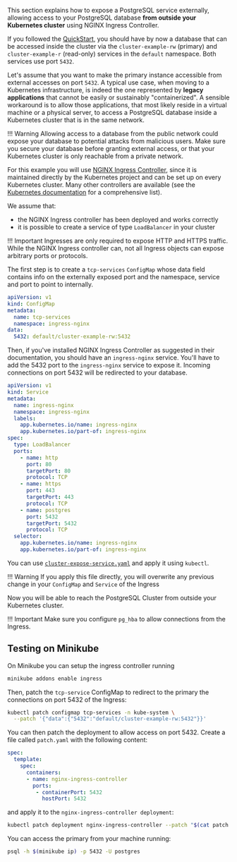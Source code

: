 This section explains how to expose a PostgreSQL service externally, allowing access
to your PostgreSQL database **from outside your Kubernetes cluster** using
NGINX Ingress Controller.

If you followed the [QuickStart](/quickstart), you should have by now
a database that can be accessed inside the cluster via the
`cluster-example-rw` (primary) and `cluster-example-r` (read-only)
services in the `default` namespace. Both services use port `5432`.

Let's assume that you want to make the primary instance accessible from external
accesses on port `5432`. A typical use case, when moving to a Kubernetes
infrastructure, is indeed the one represented by **legacy applications**
that cannot be easily or sustainably "containerized". A sensible workaround
is to allow those applications, that most likely reside in a virtual machine
or a physical server, to access a PostgreSQL database inside a Kubernetes cluster
that is in the same network.

!!! Warning
    Allowing access to a database from the public network could expose your database
    to potential attacks from malicious users. Make sure you secure your database
    before granting external access, or that your Kubernetes cluster is only
    reachable from a private network.

For this example you will use [NGINX Ingress Controller](https://kubernetes.github.io/ingress-nginx/),
since it is maintained directly by the Kubernetes project and can be set up
on every Kubernetes cluster. Many other controllers are available (see the
[Kubernetes documentation](https://kubernetes.io/docs/concepts/services-networking/ingress-controllers/)
for a comprehensive list).

We assume that:

* the NGINX Ingress controller has been deployed and works correctly
* it is possible to create a service of type `LoadBalancer` in your cluster


!!! Important
    Ingresses are only required to expose HTTP and HTTPS traffic. While the NGINX
    Ingress controller can, not all Ingress objects can expose arbitrary ports or
    protocols.

The first step is to create a `tcp-services` `ConfigMap` whose data field
contains info on the externally exposed port and the namespace, service and
port to point to internally.

```yaml
apiVersion: v1
kind: ConfigMap
metadata:
  name: tcp-services
  namespace: ingress-nginx
data:
  5432: default/cluster-example-rw:5432
```

Then, if you've installed NGINX Ingress Controller as suggested in their
documentation, you should have an `ingress-nginx` service. You'll have to add
the 5432 port to the `ingress-nginx` service to expose it. Incoming
connections on port 5432 will be redirected to your database.

```yaml
apiVersion: v1
kind: Service
metadata:
  name: ingress-nginx
  namespace: ingress-nginx
  labels:
    app.kubernetes.io/name: ingress-nginx
    app.kubernetes.io/part-of: ingress-nginx
spec:
  type: LoadBalancer
  ports:
    - name: http
      port: 80
      targetPort: 80
      protocol: TCP
    - name: https
      port: 443
      targetPort: 443
      protocol: TCP
    - name: postgres
      port: 5432
      targetPort: 5432
      protocol: TCP
  selector:
    app.kubernetes.io/name: ingress-nginx
    app.kubernetes.io/part-of: ingress-nginx
```

You can use [`cluster-expose-service.yaml`](samples/cluster-expose-service.yaml)  and apply it
using `kubectl`.

!!! Warning
    If you apply this file directly, you will overwrite any previous change
    in your `ConfigMap` and `Service` of the Ingress

Now you will be able to reach the PostgreSQL Cluster from outside your Kubernetes cluster.

!!! Important
    Make sure you configure `pg_hba` to allow connections from the Ingress.

## Testing on Minikube

On Minikube you can setup the ingress controller running

```sh
minikube addons enable ingress
```

Then, patch the `tcp-service` ConfigMap to redirect to the primary the
connections on port 5432 of the Ingress:

```sh
kubectl patch configmap tcp-services -n kube-system \
  --patch '{"data":{"5432":"default/cluster-example-rw:5432"}}'
```

You can then patch the deployment to allow access on port 5432.
Create a file called `patch.yaml` with the following content:

```yaml
spec:
  template:
    spec:
      containers:
      - name: nginx-ingress-controller
        ports:
         - containerPort: 5432
           hostPort: 5432
```

and apply it to the `nginx-ingress-controller deployment`:

```sh
kubectl patch deployment nginx-ingress-controller --patch "$(cat patch.yaml)" -n kube-system
```

You can access the primary from your machine running:

```sh
psql -h $(minikube ip) -p 5432 -U postgres
```
